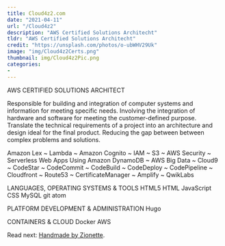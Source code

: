 ```yaml
---
title: Cloud4z2.com
date: "2021-04-11"
url: "/Cloud4z2"
description: "AWS Certified Solutions Architecht"
tldr: "AWS Certified Solutions Architecht"
credit: "https://unsplash.com/photos/o-ubWHV29Uk"
image: "img/Cloud4z2Certs.png"
thumbnail: img/Cloud4z2Pic.png
categories:
- 
---
```


AWS CERTIFIED SOLUTIONS ARCHITECT

Responsible for building and integration of computer systems and information for meeting specific needs. 
Involving the integration of hardware and software for meeting the customer-defined purpose. Translate the 
technical requirements of a project into an architecture and design ideal for the final product. Reducing 
the gap between between complex problems and solutions.
<!--more-->
 Amazon Lex ~  Lambda ~  Amazon Cognito ~  IAM ~  S3 ~  AWS Security ~ Serverless Web Apps Using Amazon DynamoDB ~ AWS Big Data ~  Cloud9 ~  CodeStar ~ CodeCommit ~ CodeBuild ~ CodeDeploy ~ CodePipeline ~ Cloudfront ~ Route53 ~ CertificateManager ~ Amplify ~ QwikLabs
 
LANGUAGES, OPERATING SYSTEMS & TOOLS
 HTML5   HTML   JavaScript   CSS   MySQL   git   atom
 
PLATFORM DEVELOPMENT & ADMINISTRATION
 Hugo
 
CONTAINERS & CLOUD
 Docker   AWS






Read next: [Handmade by Zionette](/features).
